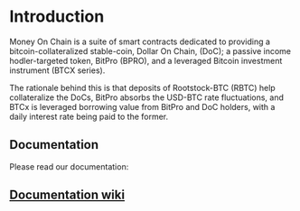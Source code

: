 # Introduction

Money On Chain is a suite of smart contracts dedicated to providing a bitcoin-collateralized stable-coin, Dollar On Chain, (DoC); 
a passive income hodler-targeted token, BitPro (BPRO), and a leveraged Bitcoin investment instrument (BTCX series).

The rationale behind this is that deposits of Rootstock-BTC (RBTC) help collateralize the DoCs, BitPro absorbs the USD-BTC rate 
fluctuations, and BTCx is leveraged borrowing value from BitPro and DoC holders, with a daily interest rate being paid to the former.


## Documentation

Please read our documentation: 

## [Documentation wiki](https://docs.moneyonchain.com/main-contract/)


